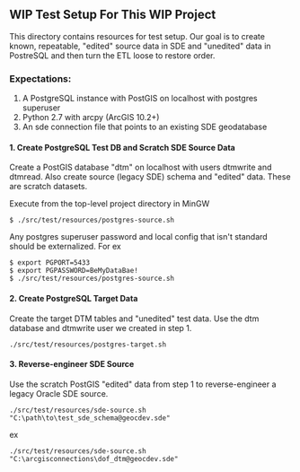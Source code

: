 ## WIP Test Setup For This WIP Project

This directory contains resources for test setup.  Our goal is to create known, 
repeatable, "edited" source data in SDE and "unedited" data in PostreSQL and 
then turn the ETL loose to restore order.  

### Expectations:

1. A PostgreSQL instance with PostGIS on localhost with postgres superuser 
2. Python 2.7 with arcpy (ArcGIS 10.2+)
3. An sde connection file that points to an existing SDE geodatabase

#### 1. Create PostgreSQL Test DB and Scratch SDE Source Data

Create a PostGIS database "dtm" on localhost with users dtmwrite and dtmread. 
Also create source (legacy SDE) schema and "edited" data.  These are scratch 
datasets.

Execute from the top-level project directory in MinGW 
                   
```
$ ./src/test/resources/postgres-source.sh
```                                                                

Any postgres superuser password and local config that isn't standard should 
be externalized. For ex

```
$ export PGPORT=5433
$ export PGPASSWORD=BeMyDataBae!
$ ./src/test/resources/postgres-source.sh
```

#### 2. Create PostgreSQL Target Data            

Create the target DTM tables and "unedited" test data.  Use the dtm database 
and dtmwrite user we created in step 1.

```
./src/test/resources/postgres-target.sh
```

#### 3. Reverse-engineer SDE Source

Use the scratch PostGIS "edited" data from step 1 to reverse-engineer a legacy 
Oracle SDE source.  

```
./src/test/resources/sde-source.sh "C:\path\to\test_sde_schema@geocdev.sde"
```

   ex

```
./src/test/resources/sde-source.sh "C:\arcgisconnections\dof_dtm@geocdev.sde"
```
   